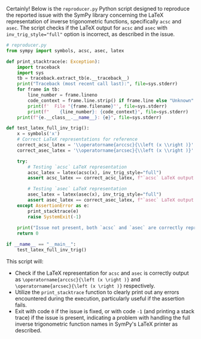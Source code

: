 Certainly! Below is the `reproducer.py` Python script designed to reproduce the reported issue with the SymPy library concerning the LaTeX representation of inverse trigonometric functions, specifically `acsc` and `asec`. The script checks if the LaTeX output for `acsc` and `asec` with `inv_trig_style="full"` option is incorrect, as described in the issue. 

```python
# reproducer.py
from sympy import symbols, acsc, asec, latex

def print_stacktrace(e: Exception):
    import traceback
    import sys
    tb = traceback.extract_tb(e.__traceback__)
    print("Traceback (most recent call last):", file=sys.stderr)
    for frame in tb:
        line_number = frame.lineno
        code_context = frame.line.strip() if frame.line else "Unknown"
        print(f'  File "{frame.filename}"', file=sys.stderr)
        print(f"    {line_number}: {code_context}", file=sys.stderr)
    print(f"{e.__class__.__name__}: {e}", file=sys.stderr)

def test_latex_full_inv_trig():
    x = symbols('x')
    # Correct LaTeX representations for reference
    correct_acsc_latex = '\\operatorname{arccsc}{\\left (x \\right )}'
    correct_asec_latex = '\\operatorname{arcsec}{\\left (x \\right )}'

    try:
        # Testing `acsc` LaTeX representation
        acsc_latex = latex(acsc(x), inv_trig_style="full")
        assert acsc_latex == correct_acsc_latex, f"`acsc` LaTeX output was incorrect: {acsc_latex}"

        # Testing `asec` LaTeX representation
        asec_latex = latex(asec(x), inv_trig_style="full")
        assert asec_latex == correct_asec_latex, f"`asec` LaTeX output was incorrect: {asec_latex}"
    except AssertionError as e:
        print_stacktrace(e)
        raise SystemExit(-1)
    
    print("Issue not present, both `acsc` and `asec` are correctly represented.")
    return 0

if __name__ == "__main__":
    test_latex_full_inv_trig()
```

This script will:
- Check if the LaTeX representation for `acsc` and `asec` is correctly output as `\operatorname{arccsc}{\left (x \right )}` and `\operatorname{arcsec}{\left (x \right )}` respectively.
- Utilize the `print_stacktrace` function to clearly print out any errors encountered during the execution, particularly useful if the assertion fails. 
- Exit with code `0` if the issue is fixed, or with code `-1` (and printing a stack trace) if the issue is present, indicating a problem with handling the full inverse trigonometric function names in SymPy's LaTeX printer as described.